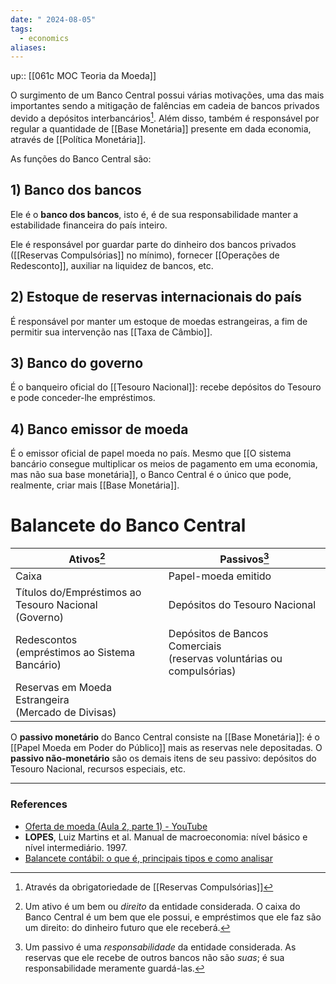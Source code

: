```yaml
---
date: " 2024-08-05"
tags:
  - economics
aliases:
---
```


up:: [[061c MOC Teoria da Moeda]]

O surgimento de um Banco Central possui várias motivações, uma das mais importantes sendo a mitigação de falências em cadeia de bancos privados devido a depósitos interbancários[^1]. Além disso, também é responsável por regular a quantidade de [[Base Monetária]] presente em dada economia, através de [[Política Monetária]].

As funções do Banco Central são:
## 1) Banco dos bancos
Ele é o **banco dos bancos**, isto é, é de sua responsabilidade manter a estabilidade financeira do país inteiro.

Ele é responsável por guardar parte do dinheiro dos bancos privados ([[Reservas Compulsórias]] no mínimo), fornecer [[Operações de Redesconto]], auxiliar na liquidez de bancos, etc.

## 2) Estoque de reservas internacionais do país
É responsável por manter um estoque de moedas estrangeiras, a fim de permitir sua intervenção nas [[Taxa de Câmbio]].

## 3) Banco do governo
É o banqueiro oficial do [[Tesouro Nacional]]: recebe depósitos do Tesouro e pode conceder-lhe empréstimos.

## 4) Banco emissor de moeda
É o emissor oficial de papel moeda no país. Mesmo que [[O sistema bancário consegue multiplicar os meios de pagamento em uma economia, mas não sua base monetária]], o Banco Central é o único que pode, realmente, criar mais [[Base Monetária]].

# Balancete do Banco Central

| Ativos[^2]<br>                                              | Passivos[^3]<br>                                                         |
| ----------------------------------------------------------- | ------------------------------------------------------------------------ |
| Caixa<br>                                                   | Papel-moeda emitido                                                      |
| Títulos do/Empréstimos ao <br>Tesouro Nacional<br>(Governo) | Depósitos do Tesouro Nacional                                            |
| Redescontos<br>(empréstimos ao Sistema Bancário)            | Depósitos de Bancos Comerciais<br>(reservas voluntárias ou compulsórias) |
| Reservas em Moeda Estrangeira<br>(Mercado de Divisas)       |                                                                          |

O **passivo monetário** do Banco Central consiste na [[Base Monetária]]: é o [[Papel Moeda em Poder do Público]] mais as reservas nele depositadas. O **passivo não-monetário** são os demais itens de seu passivo: depósitos do Tesouro Nacional, recursos especiais, etc.

---
### References
- [Oferta de moeda (Aula 2, parte 1) - YouTube](https://www.youtube.com/watch?v=j3iZ-PceVI0&list=PLAudUnJeNg4vWPm7Au0XhkoS58yHprEvN&index=3)
- **LOPES**, Luiz Martins et al. Manual de macroeconomia: nível básico e nível intermediário. 1997.
- [Balancete contábil: o que é, principais tipos e como analisar](https://foccoerp.com.br/blog/o-que-e-balancete-contabil/)

[^1]: Através da obrigatoriedade de [[Reservas Compulsórias]]
[^2]: Um ativo é um bem ou *direito* da entidade considerada. O caixa do Banco Central é um bem que ele possui, e empréstimos que ele faz são um direito: do dinheiro futuro que ele receberá.
[^3]: Um passivo é uma *responsabilidade* da entidade considerada. As reservas que ele recebe de outros bancos não são *suas*; é sua responsabilidade meramente guardá-las.